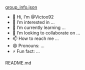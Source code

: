 [group_info.json](https://github.com/Victoo92/Victoo92/files/13878430/group_info.json)
- 👋 Hi, I’m @Victoo92
- 👀 I’m interested in ...
- 🌱 I’m currently learning ...
- 💞️ I’m looking to collaborate on ...
- 📫 How to reach me ...
- 😄 Pronouns: ...
- ⚡ Fun fact: ...

<!---
Victoo92/Victoo92 is a ✨ special ✨ repository because its `README.md` (this file) appears on your GitHub profile.
You can click the Preview link to take a look at your changes.
--->
README.md

